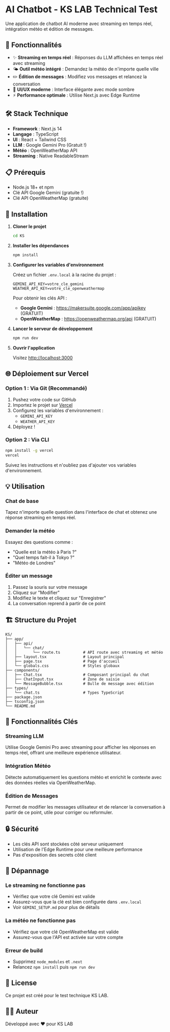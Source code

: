 # AI Chatbot - KS LAB Technical Test

Une application de chatbot AI moderne avec streaming en temps réel, intégration météo et édition de messages.

## 🚀 Fonctionnalités

- ✨ **Streaming en temps réel** : Réponses du LLM affichées en temps réel avec streaming
- 🌤️ **Outil météo intégré** : Demandez la météo de n'importe quelle ville
- ✏️ **Édition de messages** : Modifiez vos messages et relancez la conversation
- 🎨 **UI/UX moderne** : Interface élégante avec mode sombre
- ⚡ **Performance optimale** : Utilise Next.js avec Edge Runtime

## 🛠️ Stack Technique

- **Framework** : Next.js 14
- **Langage** : TypeScript
- **UI** : React + Tailwind CSS
- **LLM** : Google Gemini Pro (Gratuit !)
- **Météo** : OpenWeatherMap API
- **Streaming** : Native ReadableStream

## 📋 Prérequis

- Node.js 18+ et npm
- Clé API Google Gemini (gratuite !)
- Clé API OpenWeatherMap (gratuite)

## 🔧 Installation

1. **Cloner le projet**
   ```bash
   cd KS
   ```

2. **Installer les dépendances**
   ```bash
   npm install
   ```

3. **Configurer les variables d'environnement**
   
   Créez un fichier `.env.local` à la racine du projet :
   ```env
   GEMINI_API_KEY=votre_cle_gemini
   WEATHER_API_KEY=votre_cle_openweathermap
   ```

   Pour obtenir les clés API :
   - **Google Gemini** : https://makersuite.google.com/app/apikey (GRATUIT)
   - **OpenWeatherMap** : https://openweathermap.org/api (GRATUIT)

4. **Lancer le serveur de développement**
   ```bash
   npm run dev
   ```

5. **Ouvrir l'application**
   
   Visitez [http://localhost:3000](http://localhost:3000)

## 🌐 Déploiement sur Vercel

### Option 1 : Via Git (Recommandé)

1. Pushez votre code sur GitHub
2. Importez le projet sur [Vercel](https://vercel.com)
3. Configurez les variables d'environnement :
   - `GEMINI_API_KEY`
   - `WEATHER_API_KEY`
4. Déployez !

### Option 2 : Via CLI

```bash
npm install -g vercel
vercel
```

Suivez les instructions et n'oubliez pas d'ajouter vos variables d'environnement.

## 💡 Utilisation

### Chat de base
Tapez n'importe quelle question dans l'interface de chat et obtenez une réponse streaming en temps réel.

### Demander la météo
Essayez des questions comme :
- "Quelle est la météo à Paris ?"
- "Quel temps fait-il à Tokyo ?"
- "Météo de Londres"

### Éditer un message
1. Passez la souris sur votre message
2. Cliquez sur "Modifier"
3. Modifiez le texte et cliquez sur "Enregistrer"
4. La conversation reprend à partir de ce point

## 🏗️ Structure du Projet

```
KS/
├── app/
│   ├── api/
│   │   └── chat/
│   │       └── route.ts          # API route avec streaming et météo
│   ├── layout.tsx                # Layout principal
│   ├── page.tsx                  # Page d'accueil
│   └── globals.css               # Styles globaux
├── components/
│   ├── Chat.tsx                  # Composant principal du chat
│   ├── ChatInput.tsx             # Zone de saisie
│   └── MessageBubble.tsx         # Bulle de message avec édition
├── types/
│   └── chat.ts                   # Types TypeScript
├── package.json
├── tsconfig.json
└── README.md
```

## 🎯 Fonctionnalités Clés

### Streaming LLM
Utilise Google Gemini Pro avec streaming pour afficher les réponses en temps réel, offrant une meilleure expérience utilisateur.

### Intégration Météo
Détecte automatiquement les questions météo et enrichit le contexte avec des données réelles via OpenWeatherMap.

### Édition de Messages
Permet de modifier les messages utilisateur et de relancer la conversation à partir de ce point, utile pour corriger ou reformuler.

## 🔒 Sécurité

- Les clés API sont stockées côté serveur uniquement
- Utilisation de l'Edge Runtime pour une meilleure performance
- Pas d'exposition des secrets côté client

## 🐛 Dépannage

### Le streaming ne fonctionne pas
- Vérifiez que votre clé Gemini est valide
- Assurez-vous que la clé est bien configurée dans `.env.local`
- Voir `GEMINI_SETUP.md` pour plus de détails

### La météo ne fonctionne pas
- Vérifiez que votre clé OpenWeatherMap est valide
- Assurez-vous que l'API est activée sur votre compte

### Erreur de build
- Supprimez `node_modules` et `.next`
- Relancez `npm install` puis `npm run dev`

## 📝 License

Ce projet est créé pour le test technique KS LAB.

## 👨‍💻 Auteur

Développé avec ❤️ pour KS LAB


